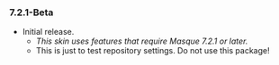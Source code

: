 ### 7.2.1-Beta ###

- Initial release.
	- _This skin uses features that require Masque 7.2.1 or later._
	- This is just to test repository settings. Do not use this package!
